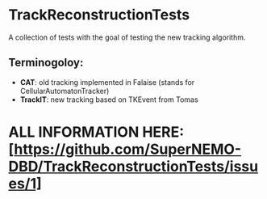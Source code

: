 # TrackReconstructionTests
A collection of tests with the goal of testing the new tracking algorithm.

## Terminogoloy:
- **CAT**: old tracking implemented in Falaise (stands for CellularAutomatonTracker)
- **TrackIT**: new tracking based on TKEvent from Tomas

# ALL INFORMATION HERE: [https://github.com/SuperNEMO-DBD/TrackReconstructionTests/issues/1]

